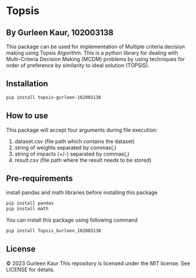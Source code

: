 # Topsis
## By Gurleen Kaur, 102003138
This package can be used for implementation of Multiple criteria decision making using Topsis Algorithm. This is a python library for dealing with Multi-Criteria Decision Making (MCDM) problems by using techniques for order of preference by similarity to ideal solution (TOPSIS).
## Installation
```sh
pip install topsis-gurleen-102003138
```
## How to use
This package will accept four arguments during file execution:
1. dataset.csv (file path which contains the dataset)
2. string of weights separated by commas(,)
3. string of impacts (+/-) separated by commas(,)
4. result.csv (file path where the result needs to be stored)

## Pre-requirements

install pandas and math libraries before installing this package
```sh
pip install pandas
pip install math
```
You can install this package using following command
```sh
pip install Topsis_Gurleen_102003138
```


## License
© 2023 Gurleen Kaur
This repository is licensed under the MIT license. See LICENSE for details.